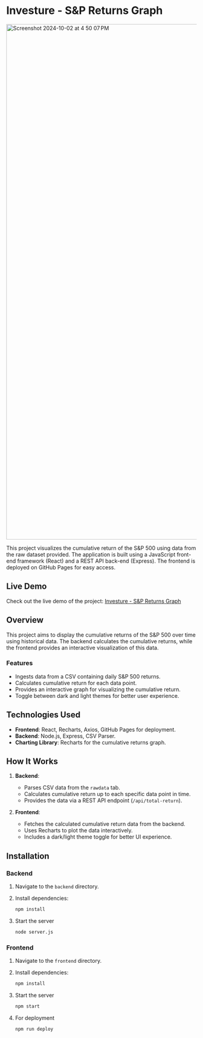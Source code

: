 # Investure - S&P Returns Graph

<img width="1360" alt="Screenshot 2024-10-02 at 4 50 07 PM" src="https://github.com/user-attachments/assets/d7e08438-76de-4518-8e54-d78bfc19a47c">

This project visualizes the cumulative return of the S&P 500 using data from the raw dataset provided. The application is built using a JavaScript front-end framework (React) and a REST API back-end (Express). The frontend is deployed on GitHub Pages for easy access.

## Live Demo

Check out the live demo of the project: [Investure - S&P Returns Graph](https://sohampatil17.github.io/investure-submission/)


## Overview

This project aims to display the cumulative returns of the S&P 500 over time using historical data. The backend calculates the cumulative returns, while the frontend provides an interactive visualization of this data.

### Features
- Ingests data from a CSV containing daily S&P 500 returns.
- Calculates cumulative return for each data point.
- Provides an interactive graph for visualizing the cumulative return.
- Toggle between dark and light themes for better user experience.

## Technologies Used

- **Frontend**: React, Recharts, Axios, GitHub Pages for deployment.
- **Backend**: Node.js, Express, CSV Parser.
- **Charting Library**: Recharts for the cumulative returns graph.

## How It Works

1. **Backend**:
   - Parses CSV data from the `rawdata` tab.
   - Calculates cumulative return up to each specific data point in time.
   - Provides the data via a REST API endpoint (`/api/total-return`).

2. **Frontend**:
   - Fetches the calculated cumulative return data from the backend.
   - Uses Recharts to plot the data interactively.
   - Includes a dark/light theme toggle for better UI experience.

## Installation

### Backend

1. Navigate to the `backend` directory.
2. Install dependencies:

   ```bash
   npm install
3. Start the server
   ```bash
   node server.js

### Frontend

1. Navigate to the `frontend` directory.
2. Install dependencies:

   ```bash
   npm install
3. Start the server
   ```bash
   npm start
4. For deployment
   ```bash
   npm run deploy

